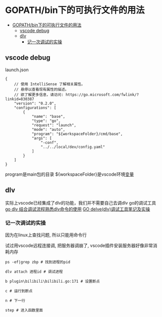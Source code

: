 # GOPATH/bin下的可执行文件的用法

<!-- GFM-TOC -->
- [GOPATH/bin下的可执行文件的用法](#gopathbin下的可执行文件的用法)
	- [vscode debug](#vscode-debug)
	- [dlv](#dlv)
		- [记一次调试的实操](#记一次调试的实操)
<!-- GFM-TOC -->
## vscode debug
launch.json

```
{
    // 使用 IntelliSense 了解相关属性。 
    // 悬停以查看现有属性的描述。
    // 欲了解更多信息，请访问: https://go.microsoft.com/fwlink/?linkid=830387
    "version": "0.2.0",
    "configurations": [
        {
            "name": "base",
            "type": "go",
            "request": "launch",
            "mode": "auto",
            "program": "${workspaceFolder}/cmd/base",
            "args": [
                "-conf",
                "../../local/dev/config.yaml"
            ]
        }
    ]
}
```

program是main包的目录
${workspaceFolder}是vscode环境[变量](https://zhuanlan.zhihu.com/p/186026657)


## dlv
实际上vscode已经集成了dlv的功能，我们并不需要自己去调dlv
go的调试工具
[go dlv 结合调试流程熟悉dlv命令的使用](https://zhuanlan.zhihu.com/p/478303635)
[GO delve(dlv)调试工具笔记及实操](https://zhuanlan.zhihu.com/p/425645473)

### 记一次调试的实操
因为在linux上查找问题, 所以只能用命令行

试过用vscode远程连接调, 把服务器调崩了, vscode插件安装服务器好像非常消耗内存

```
ps -ef|grep zbp # 找到进程的pid

dlv attach 进程id # 调试进程

b plugin\bilibili\bilibili.go:171 # 设置断点

c # 运行到断点

n # 下一行

step # 进入函数里面

```